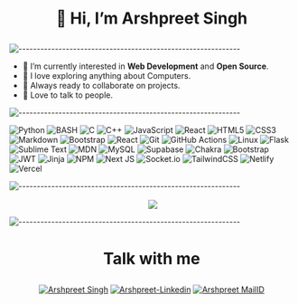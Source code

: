 <!-- HEADER SECTIOn -->
# <p align="center">👋 Hi, I’m Arshpreet Singh</p>
<!-- ## <p align = "center"> I am nuts about computers.</p> -->

![-------------------------------------------------------------](https://raw.githubusercontent.com/andreasbm/readme/master/assets/lines/rainbow.png)

- 👀 I’m currently interested in **Web Development** and **Open Source**.
- 🌱 I love exploring anything about Computers.
- 🏃 Always ready to collaborate on projects.
- 🍟 Love to talk to people.

![-------------------------------------------------------------](https://raw.githubusercontent.com/andreasbm/readme/master/assets/lines/rainbow.png)

<!-- SKILLS AND COOL THINGS -->
![Python](https://img.shields.io/badge/Python-14354C?style=for-the-badge&logo=python&logoColor=white)
![BASH](https://img.shields.io/badge/Bash-282a36.svg?style=for-the-badge&logo=gnubash&logoColor=white)
![C](https://img.shields.io/badge/c-%2300599C.svg?style=for-the-badge&logo=c&logoColor=white) 
![C++](https://img.shields.io/badge/c++-%2300599C.svg?style=for-the-badge&logo=c%2B%2B&logoColor=white) 
![JavaScript](https://img.shields.io/badge/javascript-%23323330.svg?style=for-the-badge&logo=javascript&logoColor=%23F7DF1E) 
![React](https://img.shields.io/badge/React-0AA1DD?style=for-the-badge&logo=react&logoColor=white)
![HTML5](https://img.shields.io/badge/html5-%23E34F26.svg?style=for-the-badge&logo=html5&logoColor=white) 
![CSS3](https://img.shields.io/badge/css3-%231572B6.svg?style=for-the-badge&logo=css3&logoColor=white) 
![Markdown](https://img.shields.io/badge/Markdown-000000?style=for-the-badge&logo=markdown&logoColor=white)
![Bootstrap](https://img.shields.io/badge/bootstrap-%23563D7C.svg?style=for-the-badge&logo=bootstrap&logoColor=white)
![React](https://img.shields.io/badge/react-%2320232a.svg?style=for-the-badge&logo=react&logoColor=%2361DAFB)
![Git](https://img.shields.io/badge/git-%23F05033.svg?style=for-the-badge&logo=git&logoColor=white)
![GitHub Actions](https://img.shields.io/badge/githubactions-%232671E5.svg?style=for-the-badge&logo=githubactions&logoColor=white) 
![Linux](https://img.shields.io/badge/Linux-FCC624?style=for-the-badge&logo=linux&logoColor=black)
![Flask](https://img.shields.io/badge/Flask-FFFFFF?style=for-the-badge&logo=flask&logoColor=black)
![Sublime Text](https://img.shields.io/badge/Sublime-574c4f?style=for-the-badge&logo=sublimetext&logoColor=ed880c)
![MDN](https://img.shields.io/badge/MDN_Web_Docs-black?style=for-the-badge&logo=mdnwebdocs&logoColor=white)
![MySQL](https://img.shields.io/badge/mysql-%2300f.svg?style=for-the-badge&logo=mysql&logoColor=white)
![Supabase](https://img.shields.io/badge/Supabase-3ECF8E?style=for-the-badge&logo=supabase&logoColor=white)
![Chakra](https://img.shields.io/badge/chakra-%234ED1C5.svg?style=for-the-badge&logo=chakraui&logoColor=white)
![Bootstrap](https://img.shields.io/badge/bootstrap-%23563D7C.svg?style=for-the-badge&logo=bootstrap&logoColor=white)
![JWT](https://img.shields.io/badge/JWT-black?style=for-the-badge&logo=JSON%20web%20tokens)
![Jinja](https://img.shields.io/badge/jinja-white.svg?style=for-the-badge&logo=jinja&logoColor=black)
![NPM](https://img.shields.io/badge/NPM-%23000000.svg?style=for-the-badge&logo=npm&logoColor=white)
![Next JS](https://img.shields.io/badge/Next-black?style=for-the-badge&logo=next.js&logoColor=white)
![Socket.io](https://img.shields.io/badge/Socket.io-black?style=for-the-badge&logo=socket.io&badgeColor=010101)
![TailwindCSS](https://img.shields.io/badge/tailwindcss-%2338B2AC.svg?style=for-the-badge&logo=tailwind-css&logoColor=white)
![Netlify](https://img.shields.io/badge/netlify-%23000000.svg?style=for-the-badge&logo=netlify&logoColor=#00C7B7)
![Vercel](https://img.shields.io/badge/vercel-%23000000.svg?style=for-the-badge&logo=vercel&logoColor=white)

![-------------------------------------------------------------](https://raw.githubusercontent.com/andreasbm/readme/master/assets/lines/rainbow.png)

<p align ="center">&nbsp;<img align="center" src="https://github-readme-stats.vercel.app/api?username=ArshpreetS&show_icons=true&count_private=true&theme=react" />
  
![-------------------------------------------------------------](https://raw.githubusercontent.com/andreasbm/readme/master/assets/lines/rainbow.png)
# <p align = "center">Talk with me</p>
  
<p align="center">
<a href="https://discord.gg/z4A6EU7bPQ" target="blank"><img align="center" src="https://img.shields.io/badge/Discord-7289DA?style=for-the-badge&logo=discord&logoColor=white" alt="Arshpreet Singh"/></a> 
<a href="https://www.linkedin.com/in/arshpreet-singh-4310b2204/" target="blank"><img align="center" src="https://img.shields.io/badge/LinkedIn-0077B5?style=for-the-badge&logo=linkedin&logoColor=white" alt="Arshpreet-Linkedin"/></a> 
<a href="mailto:arshpreets2807@gmail.com" target="blank"><img align="center" src="https://img.shields.io/badge/Gmail-D14836?style=for-the-badge&logo=gmail&logoColor=white" alt="Arshpreet MailID" /></a>
<br>
<br>
</p>


<!-- [![some numbers](https://github-readme-stats.vercel.app/api?username=ArshpreetS)](https://github.com/anuraghazra/github-readme-stats) -->
<!---
ArshpreetS/ArshpreetS is a ✨ special ✨ repository because its `README.md` (this file) appears on your GitHub profile.
You can click the Preview link to take a look at your changes.
--->
